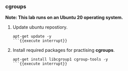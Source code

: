 ### cgroups
**Note: This lab runs on an Ubuntu 20 operating system.**
1. Update ubuntu repostiory.
   ```
   apt-get update -y
   ```{{execute interrupt}}
2. Install required packages for practising **cgroups**.
   ```
   apt-get install libcgroup1 cgroup-tools -y
   ```{{execute interrupt}}
